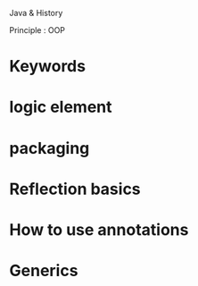 Java & History

Principle : OOP
# Keywords

# logic element

# packaging

# Reflection basics

# How to use annotations

# Generics
